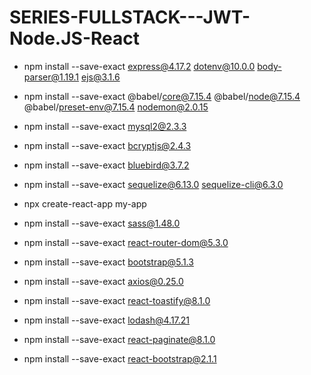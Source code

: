 # SERIES-FULLSTACK---JWT-Node.JS-React
- npm install --save-exact express@4.17.2 dotenv@10.0.0 body-parser@1.19.1 ejs@3.1.6
- npm install --save-exact @babel/core@7.15.4 @babel/node@7.15.4 @babel/preset-env@7.15.4 nodemon@2.0.15
- npm install --save-exact mysql2@2.3.3
- npm install --save-exact bcryptjs@2.4.3
- npm install --save-exact bluebird@3.7.2
- npm install --save-exact sequelize@6.13.0 sequelize-cli@6.3.0

- npx create-react-app my-app

- npm install --save-exact sass@1.48.0
- npm install --save-exact react-router-dom@5.3.0
- npm install --save-exact bootstrap@5.1.3
- npm install --save-exact axios@0.25.0
- npm install --save-exact react-toastify@8.1.0
- npm install --save-exact lodash@4.17.21
- npm install --save-exact react-paginate@8.1.0
- npm install --save-exact react-bootstrap@2.1.1
